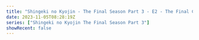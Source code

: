 ```yaml
---
title: "Shingeki no Kyojin - The Final Season Part 3 - E2 - The Final Chapters: Special 2"
date: 2023-11-05T08:28:19Z
series: ["Shingeki no Kyojin The Final Season Part 3"]
showRecent: false
---
```



<mux-player stream-type="on-demand"
  src="https://kp3d-my.sharepoint.com/personal/ryoo_kp3d_onmicrosoft_com/_layouts/15/download.aspx?share=EQurFpLc_nFHjQZlIrY8ayEBn53qwti5EQjSLezUnsPT_Q" prefer-playback="mse" controls>
  </mux-player>
  
  
  <script src="https://cdn.jsdelivr.net/npm/@mux/mux-player"></script>
  
 <script type="application/ld+json">
 {
  "@context": "https://schema.org/",
  "@type": "VideoObject",
  "name": "Shingeki no Kyojin - The Final Season Part 3 - E2 - The Final Chapters: Special 2",
  "contentUrl": "https://stream.mux.com/oH7zxYr02022L8YJ01inN01AD7FCduPevrKlwxW1t1GN5ec.m3u8",
  "thumbnailUrl": "https://www.themoviedb.org/t/p/original/rstHtpbEIoHnmxvsbNH7UlEPeEP.jpg?width=314&fit_mode=preserve&time=25",
  "uploadDate": "2023-11-05T08:28:19Z",
}

</script>